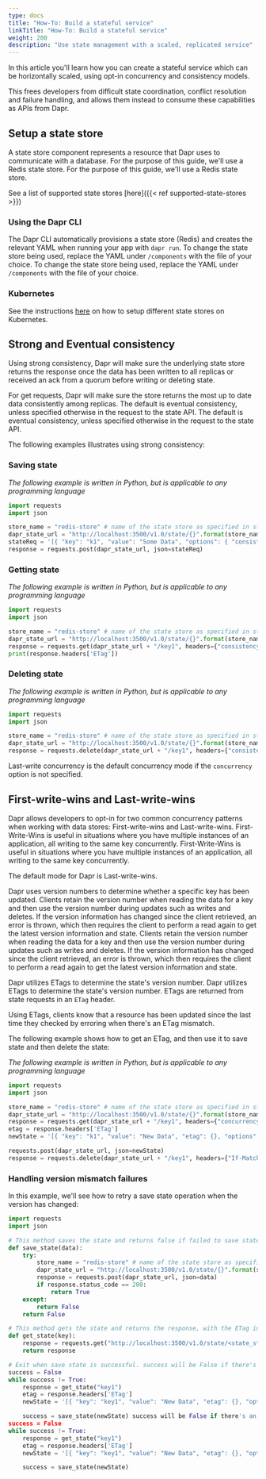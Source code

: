 ```yaml
---
type: docs
title: "How-To: Build a stateful service"
linkTitle: "How-To: Build a stateful service"
weight: 200
description: "Use state management with a scaled, replicated service"
---
```


In this article you'll learn how you can create a stateful service which can be horizontally scaled, using opt-in concurrency and consistency models.

This frees developers from difficult state coordination, conflict resolution and failure handling, and allows them instead to consume these capabilities as APIs from Dapr.

## Setup a state store

A state store component represents a resource that Dapr uses to communicate with a database. For the purpose of this guide, we'll use a Redis state store. For the purpose of this guide, we'll use a Redis state store.

See a list of supported state stores [here]({{< ref supported-state-stores >}})

### Using the Dapr CLI

The Dapr CLI automatically provisions a state store (Redis) and creates the relevant YAML when running your app with `dapr run`. To change the state store being used, replace the YAML under `/components` with the file of your choice. To change the state store being used, replace the YAML under `/components` with the file of your choice.

### Kubernetes

See the instructions [here]({{X20X}}) on how to setup different state stores on Kubernetes.

## Strong and Eventual consistency

Using strong consistency, Dapr will make sure the underlying state store returns the response once the data has been written to all replicas or received an ack from a quorum before writing or deleting state.

For get requests, Dapr will make sure the store returns the most up to date data consistently among replicas. The default is eventual consistency, unless specified otherwise in the request to the state API. The default is eventual consistency, unless specified otherwise in the request to the state API.

The following examples illustrates using strong consistency:

### Saving state

*The following example is written in Python, but is applicable to any programming language*

```python
import requests
import json

store_name = "redis-store" # name of the state store as specified in state store component yaml file
dapr_state_url = "http://localhost:3500/v1.0/state/{}".format(store_name)
stateReq = '[{ "key": "k1", "value": "Some Data", "options": { "consistency": "strong" }}]'
response = requests.post(dapr_state_url, json=stateReq)
```

### Getting state

*The following example is written in Python, but is applicable to any programming language*

```python
import requests
import json

store_name = "redis-store" # name of the state store as specified in state store component yaml file
dapr_state_url = "http://localhost:3500/v1.0/state/{}".format(store_name)
response = requests.get(dapr_state_url + "/key1", headers={"consistency":"strong"})
print(response.headers['ETag'])
```

### Deleting state

*The following example is written in Python, but is applicable to any programming language*

```python
import requests
import json

store_name = "redis-store" # name of the state store as specified in state store component yaml file
dapr_state_url = "http://localhost:3500/v1.0/state/{}".format(store_name)
response = requests.delete(dapr_state_url + "/key1", headers={"consistency":"strong"})
```

Last-write concurrency is the default concurrency mode if the `concurrency` option is not specified.

## First-write-wins and Last-write-wins

Dapr allows developers to opt-in for two common concurrency patterns when working with data stores: First-write-wins and Last-write-wins. First-Write-Wins is useful in situations where you have multiple instances of an application, all writing to the same key concurrently. First-Write-Wins is useful in situations where you have multiple instances of an application, all writing to the same key concurrently.

The default mode for Dapr is Last-write-wins.

Dapr uses version numbers to determine whether a specific key has been updated. Clients retain the version number when reading the data for a key and then use the version number during updates such as writes and deletes. If the version information has changed since the client retrieved, an error is thrown, which then requires the client to perform a read again to get the latest version information and state. Clients retain the version number when reading the data for a key and then use the version number during updates such as writes and deletes. If the version information has changed since the client retrieved, an error is thrown, which then requires the client to perform a read again to get the latest version information and state.

Dapr utilizes ETags to determine the state's version number. Dapr utilizes ETags to determine the state's version number. ETags are returned from state requests in an `ETag` header.

Using ETags, clients know that a resource has been updated since the last time they checked by erroring when there's an ETag mismatch.

The following example shows how to get an ETag, and then use it to save state and then delete the state:

*The following example is written in Python, but is applicable to any programming language*

```python
import requests
import json

store_name = "redis-store" # name of the state store as specified in state store component yaml file
dapr_state_url = "http://localhost:3500/v1.0/state/{}".format(store_name)
response = requests.get(dapr_state_url + "/key1", headers={"concurrency":"first-write"})
etag = response.headers['ETag']
newState = '[{ "key": "k1", "value": "New Data", "etag": {}, "options": { "concurrency": "first-write" }}]'.format(etag)

requests.post(dapr_state_url, json=newState)
response = requests.delete(dapr_state_url + "/key1", headers={"If-Match": "{}".format(etag)})
```

### Handling version mismatch failures

In this example, we'll see how to retry a save state operation when the version has changed:

```python
import requests
import json

# This method saves the state and returns false if failed to save state
def save_state(data):
    try:
        store_name = "redis-store" # name of the state store as specified in state store component yaml file
        dapr_state_url = "http://localhost:3500/v1.0/state/{}".format(store_name)
        response = requests.post(dapr_state_url, json=data)
        if response.status_code == 200:
            return True
    except:
        return False
    return False

# This method gets the state and returns the response, with the ETag in the header -->
def get_state(key):
    response = requests.get("http://localhost:3500/v1.0/state/<state_store_name>/{}".format(key), headers={"concurrency":"first-write"})
    return response

# Exit when save state is successful. success will be False if there's an ETag mismatch -->
success = False
while success != True:
    response = get_state("key1")
    etag = response.headers['ETag']
    newState = '[{ "key": "key1", "value": "New Data", "etag": {}, "options": { "concurrency": "first-write" }}]'.format(etag)

    success = save_state(newState) success will be False if there's an ETag mismatch -->
success = False
while success != True:
    response = get_state("key1")
    etag = response.headers['ETag']
    newState = '[{ "key": "key1", "value": "New Data", "etag": {}, "options": { "concurrency": "first-write" }}]'.format(etag)

    success = save_state(newState)
```
